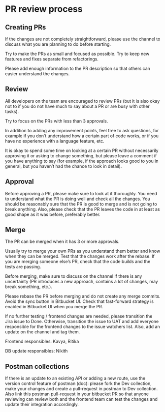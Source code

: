 # PR review process

## Creating PRs
If the changes are not completely straightforward, please use the channel to discuss what you are planning to do before starting.

Try to make the PRs as small and focused as possible. Try to keep new features and fixes separate from refactorings.

Please add enough information to the PR description so that others can easier understand the changes.

## Review
All developers on the team are encouraged to review PRs (but it is also okay not to if you do not have much to say about a PR or are busy with other tasks). 

Try to focus on the PRs with less than 3 approvals.

In addition to adding any improvement points, feel free to ask questions, for example if you don’t understand how a certain part of code works, or if you have no experience with a language feature, etc.

It is okay to spend some time on looking at a certain PR without necessarily approving it or asking to change something, but please leave a comment if you have anything to say (for example, if the approach looks good to you in general, but you haven’t had the chance to look in detail).

## Approval
Before approving a PR, please make sure to look at it thoroughly. You need to understand what the PR is doing well and check all the changes. You should be reasonably sure that the PR is good to merge and is not going to break anything. Also, please check that the PR leaves the code in at least as good shape as it was before, preferably better.

## Merge
The PR can be merged when it has 3 or more approvals.

Usually try to merge your own PRs as you understand them better and know when they can be merged. Test that the changes work after the rebase. If you are merging someone else’s PR, check that the code builds and the tests are passing.

Before merging, make sure to discuss on the channel if there is any uncertainty (PR introduces a new approach, contains a lot of changes, may break something, etc.).

Please rebase the PR before merging and do not create any merge commits. Avoid the sync button in Bitbucket UI. Check that fast-forward strategy is enabled in Bitbucket UI when you merge the PR.

If no further testing / frontend changes are needed, please transition the Jira issue to Done. Otherwise, transition the issue to UAT and add everyone responsible for the frontend changes to the issue watchers list. Also, add an update on the channel and tag them.

Frontend responsibles: Kavya, Ritika

DB update responsibles: Nikith

## Postman collections

If there is an update to an existing API or adding a new route, use the version control feature of postman (doc): please fork the Dev collection, make your changes and create a pull-request in postman to Dev collection. Also link this postman pull-request in your bitbucket PR so that anyone reviewing can review both and the frontend team can test the changes and update their integration accordingly.
